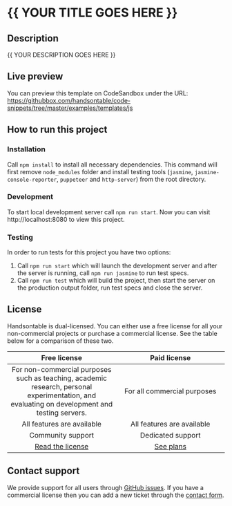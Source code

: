 # {{ YOUR TITLE GOES HERE }}

## Description

{{ YOUR DESCRIPTION GOES HERE }}

## Live preview

You can preview this template on CodeSandbox  under the URL: https://githubbox.com/handsontable/code-snippets/tree/master/examples/templates/js

## How to run this project

### Installation

Call `npm install` to install all necessary dependencies. This command will first remove `node_modules` folder and install testing tools (`jasmine`, `jasmine-console-reporter`, `puppeteer` and `http-server`) from the root directory.

### Development

To start local development server call `npm run start`. Now you can visit http://localhost:8080 to view this project.

### Testing

In order to run tests for this project you have two options:

1. Call `npm run start` which will launch the development server and after the server is running, call `npm run jasmine` to run test specs.
2. Call `npm run test` which will build the project, then start the server on the production output folder, run test specs and close the server.

## License

Handsontable is dual-licensed. You can either use a free license for all your non-commercial projects or purchase a commercial license. See the table below for a comparison of these two.

<table>
  <thead align="center">
    <tr>
      <th width="50%">Free license</th>
      <th width="50%">Paid license</th>
    </tr>    
  </thead>
  <tbody align="center">
    <tr>
      <td>For non-commercial purposes such as teaching, academic research, personal experimentation, and evaluating  on development and testing servers.</td>
      <td>For all commercial purposes</td>
    </tr>
    <tr>
      <td>All features are available</td>
      <td>All features are available</td>
    </tr>
    <tr>
      <td>Community support</td>
      <td>Dedicated support</td>
    </tr>    
    <tr>
      <td><a href="//github.com/handsontable/handsontable/blob/master/LICENSE.txt">Read the license</a></td>
      <td><a href="//handsontable.com/pricing">See plans</a></td>
    </tr>
  </tbody>
</table>

## Contact support

We provide support for all users through [GitHub issues](https://github.com/handsontable/vue-handsontable-official/issues). If you have a commercial license then you can add a new ticket through the [contact form](https://handsontable.com/contact?category=technical_support).